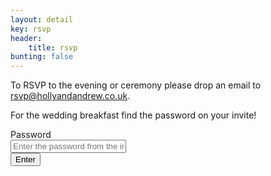 ```yaml
---
layout: detail
key: rsvp
header:
    title: rsvp
bunting: false
---
```


To RSVP to the evening or ceremony please drop an email to <a href="mailto:rsvp@hollyandandrew.co.uk">rsvp@hollyandandrew.co.uk</a>.

For the wedding breakfast find the password on your invite!

<form class="form-horizontal" id="passform">
  <div class="form-group">
    <label for="password" class="col-sm-4 control-label">Password</label>
    <div class="col-sm-4">
      <input type="text" class="form-control" id="password" placeholder="Enter the password from the invite!">
      <span id="error"></span>
    </div>
  </div>
  <div class="form-group">
    <div class="col-sm-offset-4 col-sm-2">
      <input type="button" class="form-control" id="submit" value="Enter">
    </div>
  </div>
</form>
<div id="viparea">
</div>
